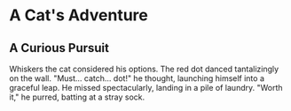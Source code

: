 # A Cat's Adventure

## A Curious Pursuit

Whiskers the cat considered his options. The red dot danced tantalizingly on the wall.  "Must… catch… dot!" he thought, launching himself into a graceful leap. He missed spectacularly, landing in a pile of laundry.  "Worth it," he purred, batting at a stray sock.
